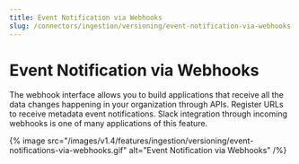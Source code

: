 ```yaml
---
title: Event Notification via Webhooks
slug: /connectors/ingestion/versioning/event-notification-via-webhooks
---
```


# Event Notification via Webhooks
The webhook interface allows you to build applications that receive all the data changes happening in your organization through APIs. Register URLs to receive metadata event notifications. Slack integration through incoming webhooks is one of many applications of this feature.

{% image
  src="/images/v1.4/features/ingestion/versioning/event-notifications-via-webhooks.gif"
  alt="Event Notification via Webhooks"
 /%}

